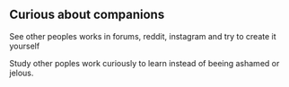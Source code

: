 
## Curious about companions
See other peoples works in forums, reddit, instagram and try to create it yourself

Study other poples work curiously to learn instead of beeing ashamed or jelous.